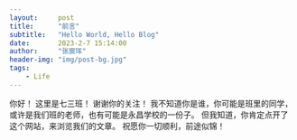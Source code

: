 ```yaml
---
layout:     post
title:      "前言"
subtitle:   "Hello World, Hello Blog"
date:       2023-2-7 15:14:00
author:     "张宸珲"
header-img: "img/post-bg.jpg"
tags:
    - Life
---
```


你好！
这里是七三班！
谢谢你的关注！
我不知道你是谁，你可能是班里的同学，或许是我们班的老师，也有可能是永昌学校的一份子。
但我知道，你肯定点开了这个网站，来浏览我们的文章。
祝愿你一切顺利，前途似锦！

       
